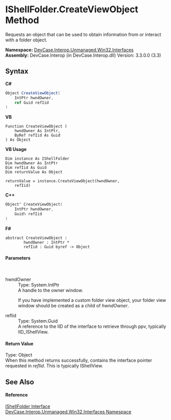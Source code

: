 # IShellFolder.CreateViewObject Method 
 

Requests an object that can be used to obtain information from or interact with a folder object.

**Namespace:**&nbsp;<a href="N_DevCase_Interop_Unmanaged_Win32_Interfaces">DevCase.Interop.Unmanaged.Win32.Interfaces</a><br />**Assembly:**&nbsp;DevCase.Interop (in DevCase.Interop.dll) Version: 3.3.0.0 (3.3)

## Syntax

**C#**<br />
``` C#
Object CreateViewObject(
	IntPtr hwndOwner,
	ref Guid refIid
)
```

**VB**<br />
``` VB
Function CreateViewObject ( 
	hwndOwner As IntPtr,
	ByRef refIid As Guid
) As Object
```

**VB Usage**<br />
``` VB Usage
Dim instance As IShellFolder
Dim hwndOwner As IntPtr
Dim refIid As Guid
Dim returnValue As Object

returnValue = instance.CreateViewObject(hwndOwner, 
	refIid)
```

**C++**<br />
``` C++
Object^ CreateViewObject(
	IntPtr hwndOwner, 
	Guid% refIid
)
```

**F#**<br />
``` F#
abstract CreateViewObject : 
        hwndOwner : IntPtr * 
        refIid : Guid byref -> Object 

```


#### Parameters
&nbsp;<dl><dt>hwndOwner</dt><dd>Type: System.IntPtr<br />A handle to the owner window. 

 If you have implemented a custom folder view object, your folder view window should be created as a child of *hwndOwner*.</dd><dt>refIid</dt><dd>Type: System.Guid<br />A reference to the IID of the interface to retrieve through ppv, typically IID_IShellView.</dd></dl>

#### Return Value
Type: Object<br />When this method returns successfully, contains the interface pointer requested in *refIid*. This is typically IShellView.

## See Also


#### Reference
<a href="T_DevCase_Interop_Unmanaged_Win32_Interfaces_IShellFolder">IShellFolder Interface</a><br /><a href="N_DevCase_Interop_Unmanaged_Win32_Interfaces">DevCase.Interop.Unmanaged.Win32.Interfaces Namespace</a><br />